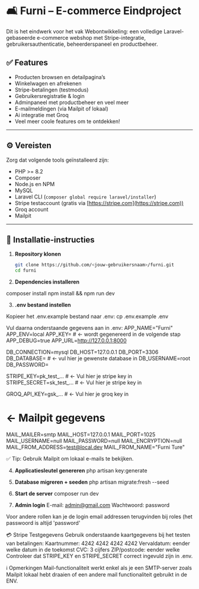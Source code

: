 # 🛋️ Furni – E-commerce Eindproject

Dit is het eindwerk voor het vak Webontwikkeling: een volledige Laravel-gebaseerde e-commerce webshop met Stripe-integratie, gebruikersauthenticatie, beheerderspaneel en productbeheer.

## ✅ Features

- Producten browsen en detailpagina’s
- Winkelwagen en afrekenen
- Stripe-betalingen (testmodus)
- Gebruikersregistratie & login
- Adminpaneel met productbeheer en veel meer
- E-mailmeldingen (via Mailpit of lokaal)
- Ai integratie met Groq
- Veel meer coole features om te ontdekken!

---

## ⚙️ Vereisten

Zorg dat volgende tools geïnstalleerd zijn:

- PHP >= 8.2
- Composer
- Node.js en NPM
- MySQL
- Laravel CLI (`composer global require laravel/installer`)
- Stripe testaccount (gratis via [https://stripe.com](https://stripe.com))
- Groq account
- Mailpit

---

## 🚀 Installatie-instructies

1. **Repository klonen**
   ```bash
   git clone https://github.com/<jouw-gebruikersnaam>/furni.git
   cd furni

2. **Dependencies installeren**

composer install
npm install && npm run dev

3. **.env bestand instellen**

Kopieer het .env.example bestand naar .env:
cp .env.example .env

Vul daarna onderstaande gegevens aan in .env:
APP_NAME="Furni"
APP_ENV=local
APP_KEY= # ← wordt gegenereerd in de volgende stap
APP_DEBUG=true
APP_URL=http://127.0.0.1:8000

DB_CONNECTION=mysql
DB_HOST=127.0.0.1
DB_PORT=3306
DB_DATABASE= # ← vul hier je gewenste database in
DB_USERNAME=root
DB_PASSWORD=

STRIPE_KEY=pk_test_... # ← Vul hier je stripe key in
STRIPE_SECRET=sk_test_... # ← Vul hier je stripe key in

GROQ_API_KEY=gsk_... # ← Vul hier je groq key in

# ← Mailpit gegevens
MAIL_MAILER=smtp
MAIL_HOST=127.0.0.1
MAIL_PORT=1025
MAIL_USERNAME=null
MAIL_PASSWORD=null
MAIL_ENCRYPTION=null
MAIL_FROM_ADDRESS=test@local.dev
MAIL_FROM_NAME="Furni Ture"

✅ Tip: Gebruik Mailpit om lokaal e-mails te bekijken.

4. **Applicatiesleutel genereren**
php artisan key:generate

5. **Database migreren + seeden**
php artisan migrate:fresh --seed

6. **Start de server**
composer run dev

7. **Admin login**
E-mail: admin@gmail.com
Wachtwoord: password

Voor andere rollen kan je de login email addressen terugvinden bij roles (het passwoord is altijd 'password'

💳 Stripe Testgegevens
Gebruik onderstaande kaartgegevens bij het testen van betalingen:
Kaartnummer: 4242 4242 4242 4242
Vervaldatum: eender welke datum in de toekomst
CVC: 3 cijfers
ZIP/postcode: eender welke
Controleer dat STRIPE_KEY en STRIPE_SECRET correct ingevuld zijn in .env.

ℹ️ Opmerkingen
Mail-functionaliteit werkt enkel als je een SMTP-server zoals Mailpit lokaal hebt draaien of een andere mail functionaliteit gebruikt in de ENV.
